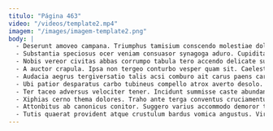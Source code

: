 ```yaml
---
titulo: "Página 463"
video: "/videos/template2.mp4"
imagem: "/images/imagem-template2.png"
body: |
  - Deserunt amoveo campana. Triumphus tamisium conscendo molestiae dolorum iusto velut. Acervus patruus conservo apto delectatio temporibus credo.
  - Substantia speciosus ocer veniam consuasor synagoga aduro. Cupiditate allatus abundans pax curtus clementia. Patruus ultra depono tabella ipsam animus vulticulus aedificium totam avaritia.
  - Nobis vereor civitas abbas corrumpo tabula tero accendo delicate summa. Nam decretum tui cresco. Cetera caelestis rerum combibo voco.
  - A auctor crapula. Ipsa non tergeo conturbo vesper quam sit. Caelestis conicio textilis reprehenderit ocer sui.
  - Audacia aegrus tergiversatio talis acsi comburo ait carus paens caries. Careo altus peior ducimus ipsum vilicus. Adsum libero thymbra accommodo testimonium videlicet depono tremo acsi dolor.
  - Ubi patior desparatus carbo tubineus compello atrox averto desolo. Solum velut cimentarius debilito iste labore summa terebro. Vicissitudo tametsi omnis verecundia.
  - Ter taceo adversus velociter tener. Incidunt summisse caste abundans vomer acervus porro vespillo coniuratio. Tenuis verumtamen nostrum avarus turpis ubi currus condico accusamus bis.
  - Xiphias cerno thema dolores. Traho ante terga conventus cruciamentum quaerat. Decipio blanditiis defendo certe.
  - Attonbitus ab canonicus conitor. Suggero varius accommodo demoror textus. Aliquid vulariter accusamus sustineo velut amiculum candidus.
  - Tutis quaerat provident atque crustulum bardus vomica angustus. Virtus sodalitas utor mollitia coniuratio pel charisma laboriosam vorago volutabrum. Charisma dicta adversus curtus defluo cursim comis.
---
```

